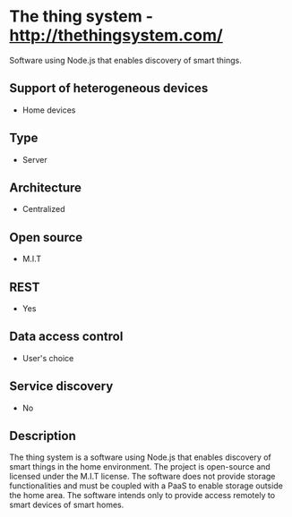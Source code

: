 # The thing system - http://thethingsystem.com/
Software using Node.js that enables discovery of smart things.

## Support of heterogeneous devices
- Home devices

## Type
- Server

## Architecture
- Centralized

## Open source
- M.I.T

## REST
- Yes

## Data access control
- User's choice

## Service discovery
- No

## Description
The thing system is a software using Node.js that enables discovery of smart things in the home environment. The project is open-source and licensed under the M.I.T license. The software does not provide storage functionalities and must be coupled with a PaaS to enable storage outside the home area. The software intends only to provide access remotely to smart devices of smart homes.